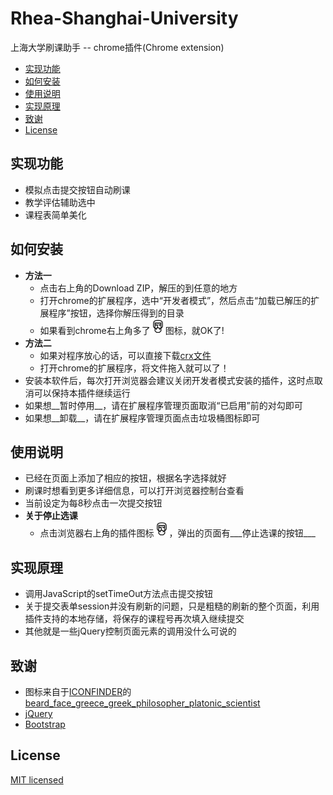 # Rhea-Shanghai-University
上海大学刷课助手 -- chrome插件(Chrome extension)

- [实现功能](https://github.com/alfredcai/Rhea-Shanghai-University#实现功能)
- [如何安装](https://github.com/alfredcai/Rhea-Shanghai-University#如何安装)
- [使用说明](https://github.com/alfredcai/Rhea-Shanghai-University#使用说明)
- [实现原理](https://github.com/alfredcai/Rhea-Shanghai-University#实现原理)
- [致谢](https://github.com/alfredcai/Rhea-Shanghai-University#致谢)
- [License](https://github.com/alfredcai/Rhea-Shanghai-University#license)

## 实现功能
- 模拟点击提交按钮自动刷课
- 教学评估辅助选中
- 课程表简单美化

## 如何安装
- __方法一__
	- 点击右上角的Download ZIP，解压的到任意的地方
	- 打开chrome的扩展程序，选中“开发者模式”，然后点击“加载已解压的扩展程序”按钮，选择你解压得到的目录
	- 如果看到chrome右上角多了![icon](icons/Aristotle_24.png)图标，就OK了!
- __方法二__
	- 如果对程序放心的话，可以直接下载[crx文件](https://github.com/alfredcai/Rhea-Shanghai-University/releases)
	- 打开chrome的扩展程序，将文件拖入就可以了！	
- 安装本软件后，每次打开浏览器会建议关闭开发者模式安装的插件，这时点取消可以保持本插件继续运行
- 如果想__暂时停用__，请在扩展程序管理页面取消“已启用”前的对勾即可
- 如果想__卸载__，请在扩展程序管理页面点击垃圾桶图标即可

## 使用说明
- 已经在页面上添加了相应的按钮，根据名字选择就好
- 刷课时想看到更多详细信息，可以打开浏览器控制台查看
- 当前设定为每8秒点击一次提交按钮
- __关于停止选课__
	- 点击浏览器右上角的插件图标![icon](icons/Aristotle_24.png)，弹出的页面有___停止选课的按钮___

## 实现原理
- 调用JavaScript的setTimeOut方法点击提交按钮
- 关于提交表单session并没有刷新的问题，只是粗糙的刷新的整个页面，利用插件支持的本地存储，将保存的课程号再次填入继续提交
- 其他就是一些jQuery控制页面元素的调用没什么可说的

## 致谢
- 图标来自于[ICONFINDER](https://www.iconfinder.com/)的[beard_face_greece_greek_philosopher_platonic_scientist](https://www.iconfinder.com/icons/362069/aristotle_avatar_beard_face_greece_greek_philosopher_platonic_scientist_icon)
- [jQuery](http://jquery.com)
- [Bootstrap](http://getbootstrap.com)

## License

[MIT licensed](LICENSE)
